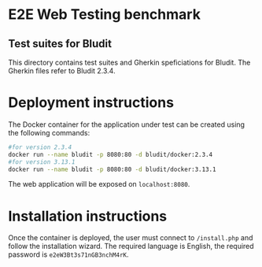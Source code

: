 E2E Web Testing benchmark
=========================

Test suites for Bludit
----------------------

This directory contains test suites and Gherkin speficiations for Bludit. The Gherkin files refer to Bludit 2.3.4.

# Deployment instructions
The Docker container for the application under test can be created using the following commands:

```bash
#for version 2.3.4
docker run --name bludit -p 8080:80 -d bludit/docker:2.3.4
#for version 3.13.1
docker run --name bludit -p 8080:80 -d bludit/docker:3.13.1
```

The web application will be exposed on `localhost:8080`. 

# Installation instructions

Once the container is deployed, the user must connect to `/install.php` and follow the installation wizard. The required language is English, the required password is `e2eW3Bt3s71nGB3nchM4rK`.

